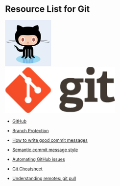 # Resource List for Git

<p float="left">
  <img alt="Octocat" src="./assets/octocat.png" height="150">
  <img alt="Git" src="./assets/git.png" height="150" />
</p>

- [GitHub](https://docs.github.com/en/github/getting-started-with-github)

- [Branch Protection](https://docs.github.com/en/github/administering-a-repository/configuring-protected-branches)


- [How to write good commit messages](https://chris.beams.io/posts/git-commit/)
- [Semantic commit message style](https://www.conventionalcommits.org/en/v1.0.0-beta.2/)
- [Automating GitHub issues](https://docs.github.com/en/github/managing-your-work-on-github/linking-a-pull-request-to-an-issue)
- [Git Cheatsheet](https://education.github.com/git-cheat-sheet-education.pdf)
- [Understanding remotes: git pull](https://github.com/git-guides/git-pull)
